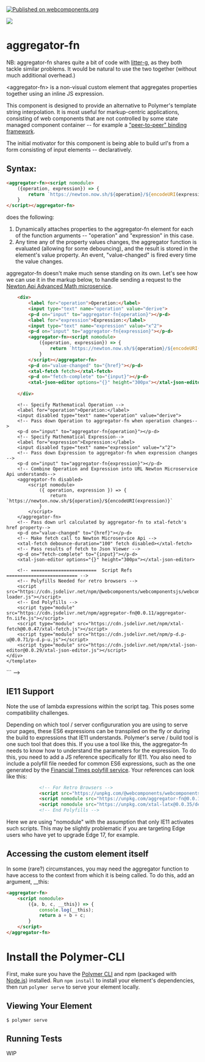 [![Published on webcomponents.org](https://img.shields.io/badge/webcomponents.org-published-blue.svg)](https://www.webcomponents.org/element/aggreator-fn)

<a href="https://nodei.co/npm/aggregator-fn/"><img src="https://nodei.co/npm/aggregator-fn.png"></a>

# aggregator-fn

NB:  aggregator-fn shares quite a bit of code with [litter-g](https://www.webcomponents.org/element/litter-g), as they both tackle similar problems.  It would be natural to use the two together (without much additional overhead.)

\<aggregator-fn\> is a non-visual custom element that aggregates properties together using an inline JS expression.

This component is designed to provide an alternative to Polymer's template string interpolation.  It is most useful for markup-centric applications, consisting of web components that are not controlled by some state managed component container -- for example a ["peer-to-peer" binding framework](https://www.webcomponents.org/element/p-d.p-u).

The initial motivator for this component is being able to build url's from a form consisting of input elements -- declaratively.

## Syntax:

```html
<aggregator-fn><script nomodule>
    ({operation, expression}) => {
        return `https://newton.now.sh/${operation}/${encodeURI(expression)}`
    }  
</script></aggregator-fn>
```

does the following:

1)  Dynamically attaches properties to the aggregator-fn element for each of the function arguments -- "operation" and "expression" in this case.
2)  Any time any of the property values changes, the aggregator function is evaluated (allowing for some debouncing), and the result is stored in the element's value property.  An event, "value-changed" is fired every time the value changes.


aggregator-fn doesn't make much sense standing on its own.  Let's see how we can use it in the markup below, to handle sending a request to the [Newton Api Advanced Math microservice](https://newton.now.sh/).

```html
    <div>
        <label for="operation">Operation:</label>
        <input type="text" name="operation" value="derive">
        <p-d on="input" to="aggregator-fn{operation}"></p-d>
        <label for="expression">Expression:</label>
        <input type="text" name="expression" value="x^2">
        <p-d on="input" to="aggregator-fn{expression}"></p-d>
        <aggregator-fn><script nomodule>
            ({operation, expression}) => {
                return `https://newton.now.sh/${operation}/${encodeURI(expression)}`
            }  
        </script></aggregator-fn>
        <p-d on="value-changed" to="{href}"></p-d>
        <xtal-fetch fetch></xtal-fetch>
        <p-d on="fetch-complete" to="{input}"></p-d>
        <xtal-json-editor options="{}" height="300px"></xtal-json-editor>
        
    </div>
```

<!--
```
<custom-element-demo>
  <template>
    <div style="height:600px">
        <!-- ================    HTML Markup =====================-->
        <!-- Specify Mathematical Operation -->
        <label for="operation">Operation:</label>
        <input disabled type="text" name="operation" value="derive">
        <!-- Pass down Operation to aggregator-fn when operation changes-->
        <p-d on="input" to="aggregator-fn{operation}"></p-d>
        <!-- Specify Mathematical Expression-->
        <label for="expression">Expression:</label>
        <input disabled type="text" name="expression" value="x^2">
        <!-- Pass down Expression to aggregator-fn when expression changes -->
        <p-d on="input" to="aggregator-fn{expression}"></p-d>
        <!-- Combine Operation and Expression into URL Newton Microservice Api understands-->
        <aggregator-fn disabled>
            <script nomodule>
                ({ operation, expression }) => {
                    return `https://newton.now.sh/${operation}/${encodeURI(expression)}`
                }  
            </script>
        </aggregator-fn>
        <!-- Pass down url calculated by aggregator-fn to xtal-fetch's href property-->
        <p-d on="value-changed" to="{href}"></p-d>
        <!-- Make fetch call to Newton Microservice Api -->
        <xtal-fetch debounce-duration="100" fetch disabled></xtal-fetch>
        <!-- Pass results of fetch to Json Viewer -->
        <p-d on="fetch-complete" to="{input}"></p-d>
        <xtal-json-editor options="{}" height="300px"></xtal-json-editor>
        
        <!-- ========================  Script Refs ========================== -->
        <!-- Polyfills Needed for retro browsers -->
        <script src="https://cdn.jsdelivr.net/npm/@webcomponents/webcomponentsjs/webcomponents-loader.js"></script>
        <!-- End Polyfills -->
        <script type="module" src="https://cdn.jsdelivr.net/npm/aggregator-fn@0.0.11/aggregator-fn.iife.js"></script>
        <script type="module" src="https://cdn.jsdelivr.net/npm/xtal-fetch@0.0.47/xtal-fetch.js"></script>
        <script type="module" src="https://cdn.jsdelivr.net/npm/p-d.p-u@0.0.71/p-d.p-u.js"></script>
        <script type="module" src="https://cdn.jsdelivr.net/npm/xtal-json-editor@0.0.29/xtal-json-editor.js"></script>
    </div>
    </template>
</custom-element-demo>
```
-->

## IE11 Support

Note the use of lambda expressions within the script tag.  This poses some compatibility challenges.

Depending on which tool / server configururation you are using to serve your pages, these ES6 expressions can be transpiled on the fly or during the build to expressions that IE11 understands.  Polymer's serve / build tool is one such tool that does this.  If you use a tool like this, the aggregator-fn needs to know how to understand the parameters for the expression.  To do this, you need to add a JS reference specifically for IE11.  You also need to include a polyfill file needed for common ES6 expressions, such as the one generated by the [Financial Times polyfill service](https://polyfill.io/v2/docs/).  Your references can look like this:

```html
            <!-- For Retro Browsers -->
            <script src="https://unpkg.com/@webcomponents/webcomponentsjs/webcomponents-loader.js"></script>
            <script nomodule src="https://unpkg.com/aggregator-fn@0.0.1/IE11-polyfill.js"></script>
            <script nomodule src="https://unpkg.com/xtal-latx@0.0.35/destruct.IE11.js"></script>
            <!-- End Polyfills -->
```

Here we are using "nomodule" with the assumption that only IE11 activates such scripts.  This may be slightly problematic if you are targeting Edge users who have yet to upgrade Edge 17, for example.

## Accessing the custom element itself

In some (rare?) circumstances, you may need the aggregator function to have access to the context from which it is being called.  To do this, add an argument, __this:

```html
<aggregator-fn>
    <script nomodule>
        ({a, b, c, __this}) => {
            console.log(__this);
            return a + b + c;
        }
    </script>
</aggregator-fn>
```

# Install the Polymer-CLI

First, make sure you have the [Polymer CLI](https://www.npmjs.com/package/polymer-cli) and npm (packaged with [Node.js](https://nodejs.org)) installed. Run `npm install` to install your element's dependencies, then run `polymer serve` to serve your element locally.

## Viewing Your Element

```
$ polymer serve
```

## Running Tests

WIP
